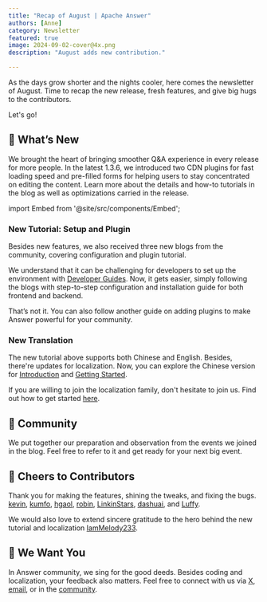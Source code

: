 ```yaml
---
title: "Recap of August | Apache Answer"
authors: [Anne]
category: Newsletter
featured: true
image: 2024-09-02-cover@4x.png
description: "August adds new contribution."

---
```


As the days grow shorter and the nights cooler, here comes the newsletter of August. Time to recap the new release, fresh features, and give big hugs to the contributors.

Let's go!

## 🌟 What’s New

We brought the heart of bringing smoother Q&A experience in every release for more people. In the latest 1.3.6, we introduced two CDN plugins for fast loading speed and pre-filled forms for helping users to stay concentrated on editing the content. 
Learn more about the details and how-to tutorials in the blog as well as optimizations carried in the release. 

import Embed from '@site/src/components/Embed';

<Embed
  path="/blog/2024/08/15/answer-1.3.6-release/"
  title="Say Hi to Answer 1.3.6: Faster and Easier"
  description="This update brings features and improvements designed to enhance both user experience and loading speed."
  cover="2024-08-15-cover@2x.png"
 />


### New Tutorial: Setup and Plugin

Besides new features, we also received three new blogs from the community, covering configuration and plugin tutorial. 

We understand that it can be challenging for developers to set up the environment with [Developer Guides](https://answer.apache.org/docs/development). Now, it gets easier, simply following the blogs with step-to-step configuration and installation guide for both frontend and backend. 

<Embed
  path="/blog/2024/08/20/apache-answer-backend-configuration-guide"
  title="Apache Answer Backend Configuration Guide"
  description="Answer backend configuration step-by-step guide."
  cover="2024-08-20-cover@2x.png"
 />


<Embed
  path="/blog/2024/08/16/apache-answer-frontend-configuration-guide"
  title="Answer Frontend Configuration Step-by-Step Guide"
  description="Answer frontend configuration step-by-step guide."
  cover="2024-08-16-cover@2x.png"
 />

That’s not it. You can also follow another guide on adding plugins to make Answer powerful for your community. 

<Embed
  path="/blog/2024/08/22/guide-to-add-answer-plugins"
  title="Guide to Adding Plugins to Apache Answer"
  description="Learn how to easily add Apache Answer plugins and extend its functionality."
  cover="2024-08-22-cover@2x.png"
 />

### New Translation 
The new tutorial above supports both Chinese and English. Besides, there're updates for localization. Now, you can explore the Chinese version for [Introduction](https://answer.apache.org/zh-CN/docs) and [Getting Started](https://answer.apache.org/zh-CN/docs/installation). 

If you are willing to join the localization family, don't hesitate to join us. Find out how to get started [here](https://answer.apache.org/community/translation/). 

## 🫶 Community     
We put together our preparation and observation from the events we joined in the blog. Feel free to refer to it and get ready for your next big event.

<Embed
  path="/blog/2024/08/14/reflection-and-tips-for-your-next-open-source-events"
  title="Reflection and Our Tips for Your Next Open-Source Events"
  description="Discover how we showcased our open-source project on the world stage, and tips for your next big event."
  cover="2024-08-14-cover@2x.jpeg"
 />

## 🙌 Cheers to Contributors   
Thank you for making the features, shining the tweaks, and fixing the bugs.
[kevin](https://github.com/kevingil), [kumfo](https://github.com/kumfo), [hgaol](https://github.com/hgaol), [robin](https://github.com/robinv8), [LinkinStars](https://github.com/LinkinStars), [dashuai](https://github.com/shuashuai), and [Luffy](https://github.com/sy-records). 

We would also love to extend sincere gratitude to the hero behind the new tutorial and localization [IamMelody233](https://github.com/IamMelody233).

## 🤲 We Want You
In Answer community, we sing for the good deeds. Besides coding and localization, your feedback also matters. Feel free to connect with us via [X](https://x.com/AnswerDev), [email](mailto:dev@answer.apache.org), or in the [community](https://meta.answer.dev/). 